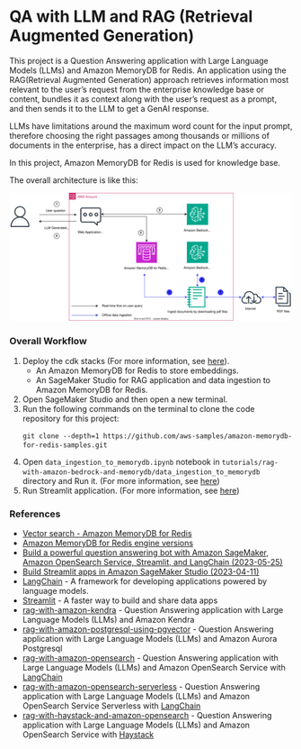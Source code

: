 # QA with LLM and RAG (Retrieval Augmented Generation)

This project is a Question Answering application with Large Language Models (LLMs) and Amazon MemoryDB for Redis. An application using the RAG(Retrieval Augmented Generation) approach retrieves information most relevant to the user’s request from the enterprise knowledge base or content, bundles it as context along with the user’s request as a prompt, and then sends it to the LLM to get a GenAI response.

LLMs have limitations around the maximum word count for the input prompt, therefore choosing the right passages among thousands or millions of documents in the enterprise, has a direct impact on the LLM’s accuracy.

In this project, Amazon MemoryDB for Redis is used for knowledge base.

The overall architecture is like this:

![rag_with_bedrock_memorydb_arch](./cdk_stacks/rag_with_bedrock_memorydb_arch.svg)

### Overall Workflow

1. Deploy the cdk stacks (For more information, see [here](./cdk_stacks/README.md)).
   - An Amazon MemoryDB for Redis to store embeddings.
   - An SageMaker Studio for RAG application and data ingestion to Amazon MemoryDB for Redis.
2. Open SageMaker Studio and then open a new terminal.
3. Run the following commands on the terminal to clone the code repository for this project:
   ```
   git clone --depth=1 https://github.com/aws-samples/amazon-memorydb-for-redis-samples.git
   ```
4. Open `data_ingestion_to_memorydb.ipynb` notebook in `tutorials/rag-with-amazon-bedrock-and-memorydb/data_ingestion_to_memorydb` directory
   and Run it. (For more information, see [here](./data_ingestion_to_vectordb/data_ingestion_to_memorydb.ipynb))
5. Run Streamlit application. (For more information, see [here](./app/README.md))

### References

  * [Vector search - Amazon MemoryDB for Redis](https://docs.aws.amazon.com/memorydb/latest/devguide/vector-search.html)
  * [Amazon MemoryDB for Redis engine versions](https://docs.aws.amazon.com/memorydb/latest/devguide/engine-versions.html)
  * [Build a powerful question answering bot with Amazon SageMaker, Amazon OpenSearch Service, Streamlit, and LangChain (2023-05-25)](https://aws.amazon.com/blogs/machine-learning/build-a-powerful-question-answering-bot-with-amazon-sagemaker-amazon-opensearch-service-streamlit-and-langchain/)
  * [Build Streamlit apps in Amazon SageMaker Studio (2023-04-11)](https://aws.amazon.com/blogs/machine-learning/build-streamlit-apps-in-amazon-sagemaker-studio/)
  * [LangChain](https://python.langchain.com/docs/get_started/introduction.html) - A framework for developing applications powered by language models.
  * [Streamlit](https://streamlit.io/) - A faster way to build and share data apps
  * [rag-with-amazon-kendra](https://github.com/ksmin23/rag-with-amazon-kendra) - Question Answering application with Large Language Models (LLMs) and Amazon Kendra
  * [rag-with-amazon-postgresql-using-pgvector](https://github.com/aws-samples/rag-with-amazon-postgresql-using-pgvector) - Question Answering application with Large Language Models (LLMs) and Amazon Aurora Postgresql
  * [rag-with-amazon-opensearch](https://github.com/ksmin23/rag-with-amazon-opensearch) - Question Answering application with Large Language Models (LLMs) and Amazon OpenSearch Service with [LangChain](https://www.langchain.com/)
  * [rag-with-amazon-opensearch-serverless](https://github.com/aws-samples/rag-with-amazon-opensearch-serverless) - Question Answering application with Large Language Models (LLMs) and Amazon OpenSearch Service Serverless with [LangChain](https://www.langchain.com/)
  * [rag-with-haystack-and-amazon-opensearch](https://github.com/ksmin23/rag-with-haystack-and-amazon-opensearch) - Question Answering application with Large Language Models (LLMs) and Amazon OpenSearch Service with [Haystack](https://haystack.deepset.ai/)
